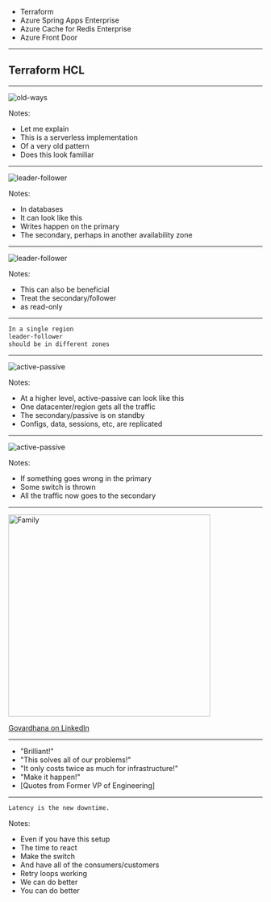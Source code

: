 - Terraform <!-- .element: class="fragment" -->
- Azure Spring Apps Enterprise <!-- .element: class="fragment" -->
- Azure Cache for Redis Enterprise <!-- .element: class="fragment" -->
- Azure Front Door <!-- .element: class="fragment" -->

---

## Terraform HCL

---

![old-ways](images/replication.png)

Notes:
- Let me explain
- This is a serverless implementation
- Of a very old pattern
- Does this look familiar

---

![leader-follower](images/leader-follower.png)

Notes:
- In databases
- It can look like this
- Writes happen on the primary
- The secondary, perhaps in another availability zone

---

![leader-follower](images/leader-follower2.png)

Notes:
- This can also be beneficial
- Treat the secondary/follower
- as read-only

---

```markdown
In a single region
leader-follower
should be in different zones
```

---

![active-passive](images/active-passive.png)

Notes:
- At a higher level, active-passive can look like this
- One datacenter/region gets all the traffic
- The secondary/passive is on standby
- Configs, data, sessions, etc, are replicated

---

![active-passive](images/active-passive-2.png)

Notes:
- If something goes wrong in the primary
- Some switch is thrown
- All the traffic now goes to the secondary

---

<img src="images/strategies.jpg" alt="Family" width="400"/>

[Govardhana on LinkedIn](https://www.linkedin.com/posts/govardhana-miriyala-kannaiah_gopuwrites-cloud-disasterrecovery-activity-7087419563142758401-jd_Q?utm_source=share&utm_medium=member_desktop)

---

- "Brilliant!"
- "This solves all of our problems!" <!-- .element: class="fragment" data-fragment-index="2" -->
- "It only costs twice as much for infrastructure!" <!-- .element: class="fragment" data-fragment-index="3" -->
- "Make it happen!" <!-- .element: class="fragment" data-fragment-index="4" -->
- [Quotes from Former VP of Engineering] <!-- .element: class="fragment" data-fragment-index="5" -->

---

```markdown
Latency is the new downtime.
```

Notes:
- Even if you have this setup
- The time to react
- Make the switch
- And have all of the consumers/customers
- Retry loops working
- We can do better
- You can do better